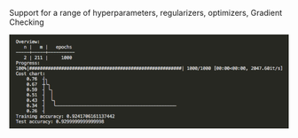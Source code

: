 Support for a range of hyperparameters, regularizers, optimizers, Gradient Checking

![](console_output.png)
